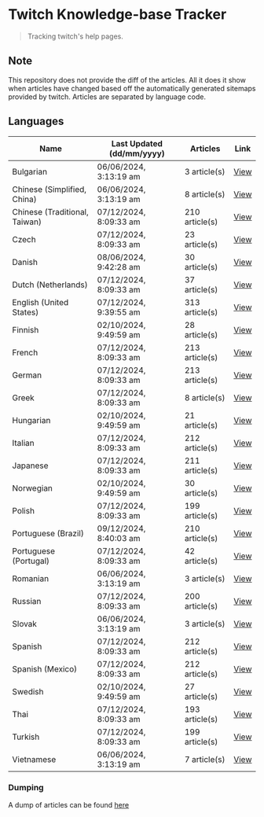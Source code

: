 # Twitch Knowledge-base Tracker
> Tracking twitch's help pages. 

## Note
This repository does not provide the diff of the articles. All it does it show when articles have changed based
off the automatically generated sitemaps provided by twitch. Articles are separated by language code.

## Languages

| Name                          | Last Updated (dd/mm/yyyy) | Articles       | Link                   |
|-------------------------------|---------------------------|----------------|------------------------|
| Bulgarian                     | 06/06/2024, 3:13:19 am    | 3 article(s)   | [View](docs/bg.md)     |
| Chinese (Simplified, China)   | 06/06/2024, 3:13:19 am    | 8 article(s)   | [View](docs/zh_CN.md)  |
| Chinese (Traditional, Taiwan) | 07/12/2024, 8:09:33 am    | 210 article(s) | [View](docs/zh_TW.md)  |
| Czech                         | 07/12/2024, 8:09:33 am    | 23 article(s)  | [View](docs/cs.md)     |
| Danish                        | 08/06/2024, 9:42:28 am    | 30 article(s)  | [View](docs/da.md)     |
| Dutch (Netherlands)           | 07/12/2024, 8:09:33 am    | 37 article(s)  | [View](docs/nl_NL.md)  |
| English (United States)       | 07/12/2024, 9:39:55 am    | 313 article(s) | [View](docs/en_US.md)  |
| Finnish                       | 02/10/2024, 9:49:59 am    | 28 article(s)  | [View](docs/fi.md)     |
| French                        | 07/12/2024, 8:09:33 am    | 213 article(s) | [View](docs/fr.md)     |
| German                        | 07/12/2024, 8:09:33 am    | 213 article(s) | [View](docs/de.md)     |
| Greek                         | 07/12/2024, 8:09:33 am    | 8 article(s)   | [View](docs/el.md)     |
| Hungarian                     | 02/10/2024, 9:49:59 am    | 21 article(s)  | [View](docs/hu.md)     |
| Italian                       | 07/12/2024, 8:09:33 am    | 212 article(s) | [View](docs/it.md)     |
| Japanese                      | 07/12/2024, 8:09:33 am    | 211 article(s) | [View](docs/ja.md)     |
| Norwegian                     | 02/10/2024, 9:49:59 am    | 30 article(s)  | [View](docs/no.md)     |
| Polish                        | 07/12/2024, 8:09:33 am    | 199 article(s) | [View](docs/pl.md)     |
| Portuguese (Brazil)           | 09/12/2024, 8:40:03 am    | 210 article(s) | [View](docs/pt_BR.md)  |
| Portuguese (Portugal)         | 07/12/2024, 8:09:33 am    | 42 article(s)  | [View](docs/pt_PT.md)  |
| Romanian                      | 06/06/2024, 3:13:19 am    | 3 article(s)   | [View](docs/ro.md)     |
| Russian                       | 07/12/2024, 8:09:33 am    | 200 article(s) | [View](docs/ru.md)     |
| Slovak                        | 06/06/2024, 3:13:19 am    | 3 article(s)   | [View](docs/sk.md)     |
| Spanish                       | 07/12/2024, 8:09:33 am    | 212 article(s) | [View](docs/es.md)     |
| Spanish (Mexico)              | 07/12/2024, 8:09:33 am    | 212 article(s) | [View](docs/es_MX.md)  |
| Swedish                       | 02/10/2024, 9:49:59 am    | 27 article(s)  | [View](docs/sv.md)     |
| Thai                          | 07/12/2024, 8:09:33 am    | 193 article(s) | [View](docs/th.md)     |
| Turkish                       | 07/12/2024, 8:09:33 am    | 199 article(s) | [View](docs/tr.md)     |
| Vietnamese                    | 06/06/2024, 3:13:19 am    | 7 article(s)   | [View](docs/vi.md)     |

### Dumping
A dump of articles can be found [here](docs/RAW.md)